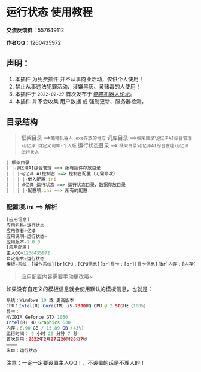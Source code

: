 # 运行状态 使用教程

**交流反馈群**：557649112

**作者QQ**：1260435972

## 声明：

1. 本插件 为免费插件 并不从事商业活动，仅供个人使用！
2. 禁止从事违法犯罪活动、涉嫌黑灰、黄赌毒的人使用！
3. 本插件于 `2022-02-27` 首次发布于 [酷喵机器人论坛](https://bbs.kumbot.cn/forum.php?mod=viewthread&tid=170&fromuid=712)。
4. 本插件 并不会收集 用户数据 或 强制更新、服务器检测。

## 目录结构
> 框架目录 ==>`酷喵机器人.exe存放的地方`
> 词库目录 ==>`框架目录\@亿泽AI综合管理\@亿泽_自定义词库-个人版`
> 运行状态目录 ==> `框架目录\@亿泽AI综合管理\@亿泽_运行状态`

```javascript
|-框架目录
| |-@亿泽AI综合管理 ==> 所有插件存放目录
| | |-@亿泽_AI控制台 ==> 控制台配置（无需修改）
| | | |-载入配置.ini
| | |-@亿泽_运行状态 ==> 运行状态目录，数据存放目录
| | | |-配置项.ini ==> 所有的配置
```

### 配置项.ini ==> 解析

```javascript
[应用信息]
应用名称=运行状态
应用作者=亿泽
应用说明=运行状态~
应用版本=1.0.0
[应用配置]
主人QQ=1260435972
自定指令=运行状态
模板=系统：[操作系统][br]CPU：[CPU信息][br]显卡：[br][显卡信息][br]内存：[内存信息][br]运行时间：[运行时间][br]首次启用：[框架时间][br]————[br]来自：运行状态
```

> 应用配置内容需要手动更改哦~

如果没有自定义的模板信息就会使用默认的模板信息，也就是：

```java
系统：Windows 10 或 更高版本
CPU：Intel(R) Core(TM) i5-7300HQ CPU @ 2.50GHz（100%）
显卡：
NVIDIA GeForce GTX 1050
Intel(R) HD Graphics 630
内存：6.90 GB / 15.89 GB (43%)
运行时间： 9 小时 29 分钟 7 秒
首次启用：2022年2月27日20时26分7秒
————
来自：运行状态
```

注意：一定一定要设置主人QQ！，不设置的话是不理人的！